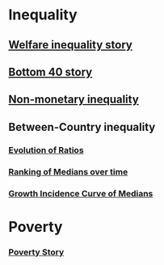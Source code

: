 
# Inequality 

## [Welfare inequality story](https://randrescastaneda.github.io/SDG_2020/SDG10_slides/SDG_10_story.html)

## [Bottom 40 story](https://randrescastaneda.github.io/SDG_2020/SDG10_slides/SDG_10_b40.html)

## [Non-monetary inequality](https://randrescastaneda.github.io/SDG_2020/SDG10_slides/SDG_10_non_monetary.html)

## Between-Country inequality

### [Evolution of Ratios](https://randrescastaneda.shinyapps.io/SDG_10_ineq_btw_countries/)

### [Ranking of Medians over time](https://datanalytics.worldbank.org/content/581/)

### [Growth Incidence Curve of Medians](https://datanalytics.worldbank.org/content/578/)

# Poverty 

### [Poverty Story](https://randrescastaneda.github.io/SDG_2020/SDG01_slides/SDG_01.html#1)
